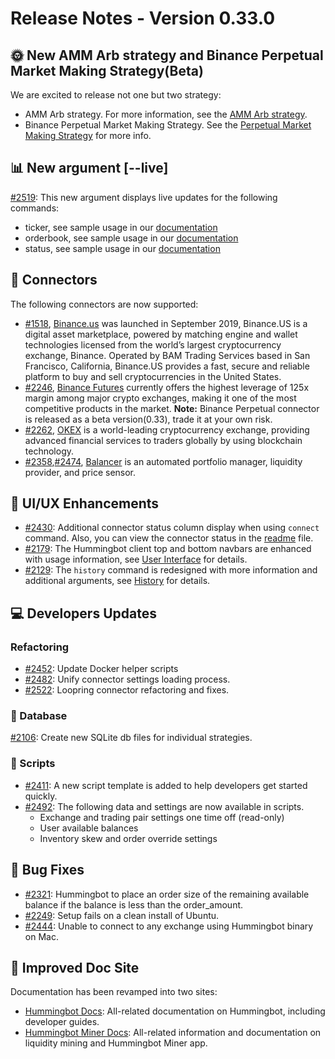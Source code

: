 # Release Notes - Version 0.33.0


## 🌞 New AMM Arb strategy and Binance Perpetual Market Making Strategy(Beta)

We are excited to release not one but two strategy:

- AMM Arb strategy. For more information, see the [AMM Arb strategy](/strategies/amm-arbitrage/).
- Binance Perpetual Market Making Strategy. See the [Perpetual Market Making Strategy](/strategies/perpetual-market-making/) for more info.

## 📊 New argument [--live]

[#2519](https://github.com/hummingbot/hummingbot/pull/2519): This new argument displays live updates for the following commands:

- ticker, see sample usage in our [documentation](https://docs.hummingbot.io/operation/status/#view-market-ticker-prices)
- orderbook, see sample usage in our [documentation](https://docs.hummingbot.io/operation/status/#view-market-order-book)
- status, see sample usage in our [documentation](https://docs.hummingbot.io/operation/status/#status)

## 🔗 Connectors

The following connectors are now supported:

- [#1518](https://github.com/hummingbot/hummingbot/issues/1518), [Binance.us](https://www.binance.us) was launched in September 2019, Binance.US is a digital asset marketplace, powered by matching engine and wallet technologies licensed from the world’s largest cryptocurrency exchange, Binance. Operated by BAM Trading Services based in San Francisco, California, Binance.US provides a fast, secure and reliable platform to buy and sell cryptocurrencies in the United States.
- [#2246](https://github.com/hummingbot/hummingbot/issues/2246), [Binance Futures](https://www.binance.com/en/futures) currently offers the highest leverage of 125x margin among major crypto exchanges, making it one of the most competitive products in the market. **Note:** Binance Perpetual connector is released as a beta version(0.33), trade it at your own risk.
- [#2262](https://github.com/hummingbot/hummingbot/pull/2262), [OKEX](https://www.okex.com/) is a world-leading cryptocurrency exchange, providing advanced financial services to traders globally by using blockchain technology.
- [#2358](https://github.com/hummingbot/hummingbot/issues/2358),[#2474](https://github.com/hummingbot/hummingbot/issues/2474), [Balancer](https://balancer.finance/) is an automated portfolio manager, liquidity provider, and price sensor.

## 🔄 UI/UX Enhancements

- [#2430](https://github.com/hummingbot/hummingbot/issues/2430): Additional connector status column display when using `connect` command. Also, you can view the connector status in the [readme](https://github.com/hummingbot/hummingbot/blob/master/README.md) file.
- [#2179](https://github.com/hummingbot/hummingbot/issues/2179): The Hummingbot client top and bottom navbars are enhanced with usage information, see [User Interface](/operation/user-interface/) for details.
- [#2129](https://github.com/hummingbot/hummingbot/issues/2129): The `history` command is redesigned with more information and additional arguments, see [History](https://docs.hummingbot.io/operation/history/#history-command) for details.

## 💻 Developers Updates

### Refactoring

- [#2452](https://github.com/hummingbot/hummingbot/issues/2452): Update Docker helper scripts
- [#2482](https://github.com/hummingbot/hummingbot/issues/2482): Unify connector settings loading process.
- [#2522](https://github.com/hummingbot/hummingbot/pull/2522): Loopring connector refactoring and fixes.

### 📁 Database

[#2106](https://github.com/hummingbot/hummingbot/issues/2106): Create new SQLite db files for individual strategies.

### 🔧 Scripts

- [#2411](https://github.com/hummingbot/hummingbot/issues/2411): A new script template is added to help developers get started quickly.
- [#2492](https://github.com/hummingbot/hummingbot/issues/2492): The following data and settings are now available in scripts.
  - Exchange and trading pair settings one time off (read-only)
  - User available balances
  - Inventory skew and order override settings

## 🐞 Bug Fixes

- [#2321](https://github.com/hummingbot/hummingbot/issues/2321): Hummingbot to place an order size of the remaining available balance if the balance is less than the order_amount.
- [#2249](https://github.com/hummingbot/hummingbot/issues/2249): Setup fails on a clean install of Ubuntu.
- [#2444](https://github.com/hummingbot/hummingbot/issues/2444): Unable to connect to any exchange using Hummingbot binary on Mac.

## 📜 Improved Doc Site

Documentation has been revamped into two sites:

- [Hummingbot Docs](https://docs.hummingbot.io/): All-related documentation on Hummingbot, including developer guides.
- [Hummingbot Miner Docs](https://support.hummingbot.io/hc/en-us): All-related information and documentation on liquidity mining and Hummingbot Miner app.
